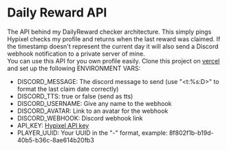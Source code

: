 # Daily Reward API
The API behind my DailyReward checker architecture. This simply pings Hypixel checks my profile and returns when the last reward was claimed. If the timestamp doesn't represent the current day it will also send a Discord webhook notification to a private server of mine. <br>
You can use this API for you own profile easily. Clone this project on [vercel](https://vercel.com) and set up the following ENVIRONMENT VARS:
- DISCORD_MESSAGE: The discord message to send (use "<t:%s:D>" to format the last claim date correctly)
- DISCORD_TTS: true or false (send as tts)
- DISCORD_USERNAME: Give any name to the webhook
- DISCORD_AVATAR: Link to an avatar for the webhook
- DISCORD_WEBHOOK: Discord webhook link
- API_KEY: [Hypixel API key](https://developer.hypixel.net/)
- PLAYER_UUID: Your UUID in the "-" format, example: 8f802f1b-b19d-40b5-b36c-8ae614b20fb3
